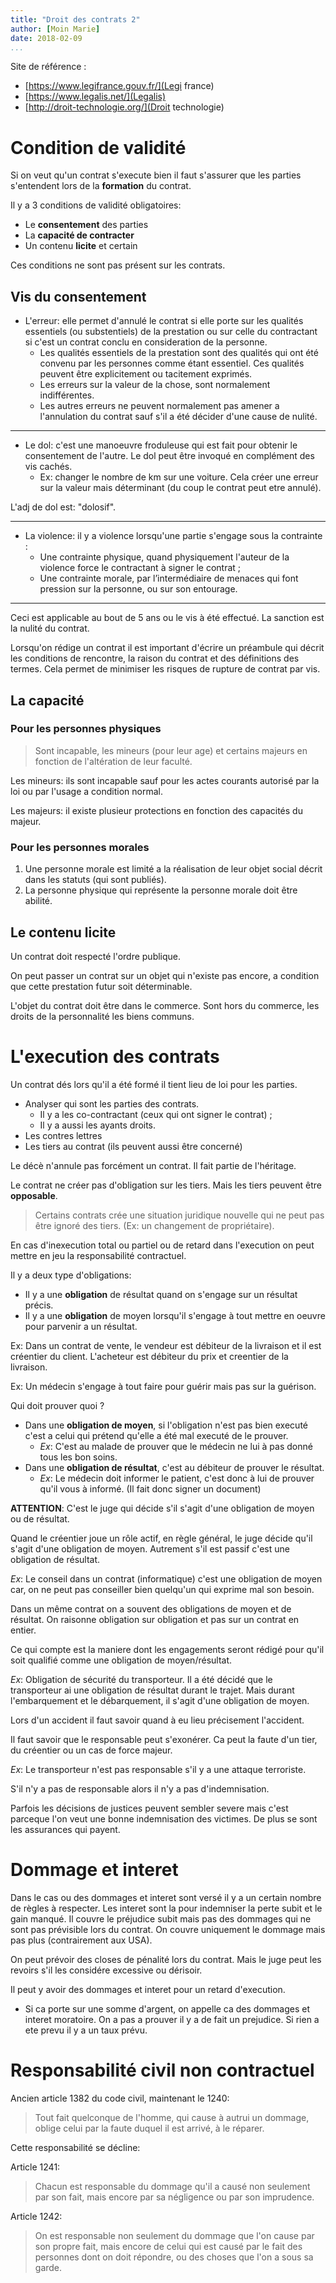```yaml
---
title: "Droit des contrats 2"
author: [Moin Marie]
date: 2018-02-09
...
```


Site de référence :

* [https://www.legifrance.gouv.fr/](Legi france)
* [https://www.legalis.net/](Legalis)
* [http://droit-technologie.org/](Droit technologie)

# Condition de validité

Si on veut qu'un contrat s'execute bien il faut s'assurer que les parties
s'entendent lors de la **formation** du contrat.

Il y a 3 conditions de validité obligatoires:

* Le **consentement** des parties
* La **capacité de contracter**
* Un contenu **licite** et certain

Ces conditions ne sont pas présent sur les contrats.

## Vis du consentement

* L'erreur: elle permet d'annulé le contrat si elle porte sur les qualités
essentiels (ou substentiels) de la prestation ou sur celle du contractant si
c'est un contrat conclu en consideration de la personne.
  * Les qualités essentiels de la prestation sont des qualités qui ont été
  convenu par les personnes comme étant essentiel. Ces qualités peuvent être
  explicitement ou tacitement exprimés.
  * Les erreurs sur la valeur de la chose, sont normalement indifférentes.
  * Les autres erreurs ne peuvent normalement pas amener a l'annulation du
  contrat sauf s'il a été décider d'une cause de nulité.

---

* Le dol: c'est une manoeuvre froduleuse qui est fait pour obtenir le
consentement de l'autre. Le dol peut être invoqué en complément des vis
cachés.
  * Ex: changer le nombre de km sur une voiture. Cela créer une erreur sur la
  valeur mais déterminant (du coup le contrat peut etre annulé).

L'adj de dol est: "dolosif".

---

* La violence: il y a violence lorsqu'une partie s'engage sous la contrainte :
  * Une contrainte physique, quand physiquement l'auteur de la violence force
  le contractant à signer le contrat ;
  * Une contrainte morale, par l’intermédiaire de menaces qui font pression sur
  la personne, ou sur son entourage.

---

Ceci est applicable au bout de 5 ans ou le vis à été effectué. La sanction est
la nulité du contrat.

Lorsqu'on rédige un contrat il est important d'écrire un préambule qui décrit
les conditions de rencontre, la raison du contrat et des définitions des termes.
Cela permet de minimiser les risques de rupture de contrat par vis.

## La capacité

### Pour les personnes physiques

> Sont incapable, les mineurs (pour leur age) et certains majeurs en fonction
de l'altération de leur faculté.

Les mineurs: ils sont incapable sauf pour les actes courants autorisé par la
loi ou par l'usage a condition normal.

Les majeurs: il existe plusieur protections en fonction des capacités du
majeur.

### Pour les personnes morales

1. Une personne morale est limité a la réalisation de leur objet social décrit
dans les statuts (qui sont publiés).
1. La personne physique qui représente la personne morale doit être abilité.

## Le contenu licite

Un contrat doit respecté l'ordre publique.

On peut passer un contrat sur un objet qui n'existe pas encore, a condition que
cette prestation futur soit déterminable.

L'objet du contrat doit être dans le commerce. Sont hors du commerce, les
droits de la personnalité les biens communs.

# L'execution des contrats

Un contrat dés lors qu'il a été formé il tient lieu de loi pour les parties.

* Analyser qui sont les parties des contrats.
  * Il y a les co-contractant (ceux qui ont signer le contrat) ;
  * Il y a aussi les ayants droits.
* Les contres lettres
* Les tiers au contrat (ils peuvent aussi être concerné)

Le décè n'annule pas forcément un contrat. Il fait partie de l'héritage.

Le contrat ne créer pas d'obligation sur les tiers. Mais les tiers peuvent
être **opposable**.

> Certains contrats crée une situation juridique nouvelle qui ne peut pas
être ignoré des tiers. (Ex: un changement de propriétaire).

En cas d'inexecution total ou partiel ou de retard dans l'execution on peut
mettre en jeu la responsabilité contractuel.

Il y a deux type d'obligations:

* Il y a une **obligation** de résultat quand on s'engage sur un résultat précis.
* Il y a une **obligation** de moyen lorsqu'il s'engage à tout mettre en oeuvre
pour parvenir a un résultat.

Ex: Dans un contrat de vente, le vendeur est débiteur de la livraison et il est
créentier du client. L'acheteur est débiteur du prix et creentier de la livraison.

Ex: Un médecin s'engage à tout faire pour guérir mais pas sur la guérison.

Qui doit prouver quoi ?

* Dans une **obligation de moyen**, si l'obligation n'est pas bien executé c'est
a celui qui prétend qu'elle a été mal executé de le prouver.
  * *Ex*: C'est au malade de prouver que le médecin ne lui à pas donné tous les bon
soins.
* Dans une **obligation de résultat**, c'est au débiteur de prouver le résultat.
  * *Ex*: Le médecin doit informer le patient, c'est donc à lui de prouver qu'il
  vous à informé. (Il fait donc signer un document)

**ATTENTION**: C'est le juge qui décide s'il s'agit d'une obligation de moyen ou
de résultat.

Quand le créentier joue un rôle actif, en règle général, le juge décide qu'il
s'agit d'une obligation de moyen. Autrement s'il est passif c'est une obligation
de résultat.

*Ex*: Le conseil dans un contrat (informatique) c'est une obligation de moyen
car, on ne peut pas conseiller bien quelqu'un qui exprime mal son besoin.

Dans un même contrat on a souvent des obligations de moyen et de résultat.
On raisonne obligation sur obligation et pas sur un contrat en entier.

Ce qui compte est la maniere dont les engagements seront rédigé pour qu'il
soit qualifié comme une obligation de moyen/résultat.

*Ex*: Obligation de sécurité du transporteur. Il a été décidé que le transporteur
ai une obligation de résultat durant le trajet. Mais durant l'embarquement et
le débarquement, il s'agit d'une obligation de moyen.

Lors d'un accident il faut savoir quand à eu lieu précisement l'accident.

Il faut savoir que le responsable peut s'exonérer. Ca peut la faute d'un tier,
du créentier ou un cas de force majeur.

*Ex*: Le transporteur n'est pas responsable s'il y a une attaque terroriste.

S'il n'y a pas de responsable alors il n'y a pas d'indemnisation.

Parfois les décisions de justices peuvent sembler severe mais c'est parceque
l'on veut une bonne indemnisation des victimes. De plus se sont les assurances
qui payent.

# Dommage et interet

Dans le cas ou des dommages et interet sont versé il y a un certain nombre de
règles à respecter. Les interet sont la pour indemniser la perte subit et le
gain manqué. Il couvre le préjudice subit mais pas des dommages qui ne sont pas
prévisible lors du contrat. On couvre uniquement le dommage mais pas plus
(contrairement aux USA).

On peut prévoir des closes de pénalité lors du contrat. Mais le juge peut
les revoirs s'il les considére excessive ou dérisoir.

Il peut y avoir des dommages et interet pour un retard d'execution.

* Si ca porte sur une somme d'argent, on appelle ca des dommages et interet
moratoire. On a pas a prouver il y a de fait un prejudice. Si rien a ete prevu
il y a un taux prévu.

# Responsabilité civil non contractuel

Ancien article 1382 du code civil, maintenant le 1240:

> Tout fait quelconque de l'homme, qui cause à autrui un dommage, oblige celui
par la faute duquel il est arrivé, à le réparer.

Cette responsabilité se décline:

Article 1241:

> Chacun est responsable du dommage qu'il a causé non seulement par son fait,
mais encore par sa négligence ou par son imprudence.

Article 1242:

> On est responsable non seulement du dommage que l'on cause par son propre
fait, mais encore de celui qui est causé par le fait des personnes dont on doit
répondre, ou des choses que l'on a sous sa garde.
